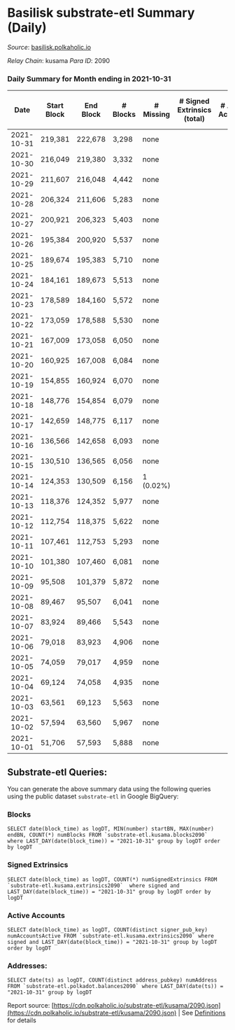 # Basilisk substrate-etl Summary (Daily)

_Source_: [basilisk.polkaholic.io](https://basilisk.polkaholic.io)

*Relay Chain*: kusama
*Para ID*: 2090



### Daily Summary for Month ending in 2021-10-31


| Date | Start Block | End Block | # Blocks | # Missing | # Signed Extrinsics (total) | # Active Accounts | # Addresses with Balances | # Events | # Transfers | # XCM Transfers In | # XCM Transfers Out |
| ---- | ----------- | --------- | -------- | --------- | --------------------------- | ----------------- | ------------------------- | -------- | ----------- | ------------------ | ------------------- |
| 2021-10-31 | 219,381 | 222,678 | 3,298 | none  |  |  | 7 | 6,599 |   |   |   |
| 2021-10-30 | 216,049 | 219,380 | 3,332 | none  |  |  | 7 | 6,666 |   |   |   |
| 2021-10-29 | 211,607 | 216,048 | 4,442 | none  |  |  | 7 | 8,891 |   |   |   |
| 2021-10-28 | 206,324 | 211,606 | 5,283 | none  |  |  | 7 | 10,571 |   |   |   |
| 2021-10-27 | 200,921 | 206,323 | 5,403 | none  |  |  | 7 | 10,811 |   |   |   |
| 2021-10-26 | 195,384 | 200,920 | 5,537 | none  |  |  | 7 | 11,079 |   |   |   |
| 2021-10-25 | 189,674 | 195,383 | 5,710 | none  |  |  | 7 | 11,427 |   |   |   |
| 2021-10-24 | 184,161 | 189,673 | 5,513 | none  |  |  | 7 | 11,031 |   |   |   |
| 2021-10-23 | 178,589 | 184,160 | 5,572 | none  |  |  | 7 | 11,149 |   |   |   |
| 2021-10-22 | 173,059 | 178,588 | 5,530 | none  |  |  | 7 | 11,064 |   |   |   |
| 2021-10-21 | 167,009 | 173,058 | 6,050 | none  |  |  | 7 | 12,108 |   |   |   |
| 2021-10-20 | 160,925 | 167,008 | 6,084 | none  |  |  | 7 | 12,173 |   |   |   |
| 2021-10-19 | 154,855 | 160,924 | 6,070 | none  |  |  | 7 | 12,145 |   |   |   |
| 2021-10-18 | 148,776 | 154,854 | 6,079 | none  |  |  | 7 | 12,168 |   |   |   |
| 2021-10-17 | 142,659 | 148,775 | 6,117 | none  |  |  | 7 | 12,239 |   |   |   |
| 2021-10-16 | 136,566 | 142,658 | 6,093 | none  |  |  | 7 | 12,191 |   |   |   |
| 2021-10-15 | 130,510 | 136,565 | 6,056 | none  |  |  | 7 | 12,117 |   |   |   |
| 2021-10-14 | 124,353 | 130,509 | 6,156 | 1 (0.02%) |  |  | 7 | 12,321 |   |   |   |
| 2021-10-13 | 118,376 | 124,352 | 5,977 | none  |  |  | 7 | 11,959 |   |   |   |
| 2021-10-12 | 112,754 | 118,375 | 5,622 | none  |  |  | 7 | 11,249 |   |   |   |
| 2021-10-11 | 107,461 | 112,753 | 5,293 | none  |  |  | 7 | 10,593 |   |   |   |
| 2021-10-10 | 101,380 | 107,460 | 6,081 | none  |  |  | 7 | 12,167 |   |   |   |
| 2021-10-09 | 95,508 | 101,379 | 5,872 | none  |  |  | 7 | 11,750 |   |   |   |
| 2021-10-08 | 89,467 | 95,507 | 6,041 | none  |  |  | 7 | 12,087 |   |   |   |
| 2021-10-07 | 83,924 | 89,466 | 5,543 | none  |  |  | 7 | 11,094 |   |   |   |
| 2021-10-06 | 79,018 | 83,923 | 4,906 | none  |  |  | 7 | 9,816 |   |   |   |
| 2021-10-05 | 74,059 | 79,017 | 4,959 | none  |  |  | 7 | 9,922 |   |   |   |
| 2021-10-04 | 69,124 | 74,058 | 4,935 | none  |  |  | 7 | 9,874 |   |   |   |
| 2021-10-03 | 63,561 | 69,123 | 5,563 | none  |  |  | 7 | 11,134 |   |   |   |
| 2021-10-02 | 57,594 | 63,560 | 5,967 | none  |  |  | 7 | 11,939 |   |   |   |
| 2021-10-01 | 51,706 | 57,593 | 5,888 | none  |  |  | 7 | 11,780 |   |   |   |

## Substrate-etl Queries:
You can generate the above summary data using the following queries using the public dataset `substrate-etl` in Google BigQuery:


### Blocks
```
SELECT date(block_time) as logDT, MIN(number) startBN, MAX(number) endBN, COUNT(*) numBlocks FROM `substrate-etl.kusama.blocks2090`  where LAST_DAY(date(block_time)) = "2021-10-31" group by logDT order by logDT
```


### Signed Extrinsics
```
SELECT date(block_time) as logDT, COUNT(*) numSignedExtrinsics FROM `substrate-etl.kusama.extrinsics2090`  where signed and LAST_DAY(date(block_time)) = "2021-10-31" group by logDT order by logDT
```


### Active Accounts
```
SELECT date(block_time) as logDT, COUNT(distinct signer_pub_key) numAccountsActive FROM `substrate-etl.kusama.extrinsics2090` where signed and LAST_DAY(date(block_time)) = "2021-10-31" group by logDT order by logDT
```


### Addresses:
```
SELECT date(ts) as logDT, COUNT(distinct address_pubkey) numAddress FROM `substrate-etl.polkadot.balances2090` where LAST_DAY(date(ts)) = "2021-10-31" group by logDT
```



Report source: [https://cdn.polkaholic.io/substrate-etl/kusama/2090.json](https://cdn.polkaholic.io/substrate-etl/kusama/2090.json) | See [Definitions](/DEFINITIONS.md) for details
